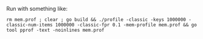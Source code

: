Run with something like:

```
rm mem.prof ; clear ; go build && ./profile -classic -keys 1000000 -classic-num-items 1000000 -classic-fpr 0.1 -mem-profile mem.prof && go tool pprof -text -noinlines mem.prof
```
